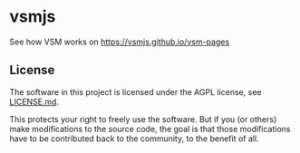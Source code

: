 # vsmjs

See how VSM works on https://vsmjs.github.io/vsm-pages

## License

The software in this project is licensed under the AGPL license, see [LICENSE.md](LICENSE.md).

This protects your right to freely use the software. But if you (or others) make modifications to the source code, the goal is that those modifications have to be contributed back to the community, to the benefit of all.
